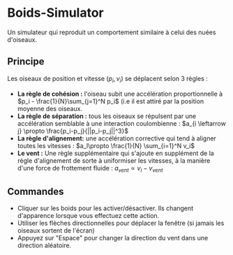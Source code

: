 # Boids-Simulator

Un simulateur qui reproduit un comportement similaire à celui des nuées d'oiseaux.

## Principe

Les oiseaux de position et vitesse $(p_i, v_i)$ se déplacent selon 3 règles :
* **La règle de cohésion :** l'oiseau subit une accélération proportionnelle à $p_i - \frac{1}{N}\sum_{j=1}^N p_i$ (i.e il est attiré par la position moyenne des oiseaux.
* **La règle de séparation :** tous les oiseaux se répulsent par une accélération semblable à une interaction coulombienne : $a_{i \leftarrow j} \propto \frac{p_i-p_j}{||p_i-p_j||^3}$
* **La règle d'alignement:** une accélération corrective qui tend à aligner toutes les vitesses : $a_l\propto \frac{1}{N} \sum_{i=1}^N v_i$
* **Le vent :** Une règle supplémentaire qui s'ajoute en supplément de la règle d'alignement de sorte à uniformiser les vitesses, à la manière d'une force de frottement fluide : $a_{vent} \propto v_i-v_{vent}$

## Commandes

* Cliquer sur les boids pour les activer/désactiver. Ils changent d'apparence lorsque vous effectuez cette action.
* Utiliser les flèches directionnelles pour déplacer la fenêtre (si jamais les oiseaux sortent de l'écran)
* Appuyez sur "Espace" pour changer la direction du vent dans une direction aléatoire.
